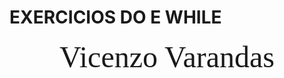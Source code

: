 # EXERCICIOS DO E WHILE
<div align = "center">
<font size =12 face = "Cooper Black">Vicenzo Varandas</font>
</div> 
